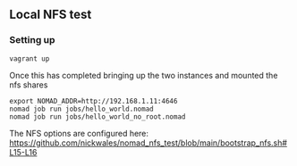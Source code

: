 ## Local NFS test 

### Setting up

```
vagrant up
```

Once this has completed bringing up the two instances and mounted the nfs shares

```
export NOMAD_ADDR=http://192.168.1.11:4646
nomad job run jobs/hello_world.nomad
nomad job run jobs/hello_world_no_root.nomad
```


The NFS options are configured here: 
https://github.com/nickwales/nomad_nfs_test/blob/main/bootstrap_nfs.sh#L15-L16

